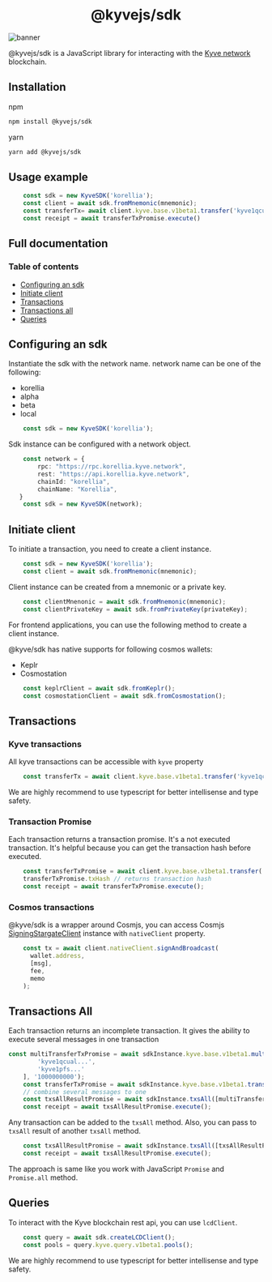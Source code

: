 <div align="center">
  <h1>@kyvejs/sdk</h1>
</div>

![banner](https://arweave.net/Kb1ltyFwjCHflMAcZ7m6C0B7bslOBQ6laRhimaGFthE)

@kyvejs/sdk is a JavaScript library for interacting with the [Kyve network](https://www.kyve.network/) blockchain.

## Installation

npm 
```bash
npm install @kyvejs/sdk
```
yarn

```bash
yarn add @kyvejs/sdk
```

## Usage example

```ts
    const sdk = new KyveSDK('korellia');
    const client = await sdk.fromMnemonic(mnemonic);
    const transferTx= await client.kyve.base.v1beta1.transfer('kyve1qcual...', '1000000000');
    const receipt = await transferTxPromise.execute()
```

## Full documentation

### Table of contents
 - [Configuring an sdk](#configuring-an-sdk)
 - [Initiate client](#initiate-client])
 - [Transactions](#transactions)
 - [Transactions all](#transactions-all)
 - [Queries](#queries)
 
## Configuring an sdk

Instantiate the sdk with the network name. 
network name can be one of the following: 
- korellia
- alpha 
- beta
- local

```ts
    const sdk = new KyveSDK('korellia');
```
Sdk instance can be configured with a network object.

```ts
    const network = {
        rpc: "https://rpc.korellia.kyve.network",
        rest: "https://api.korellia.kyve.network",
        chainId: "korellia",
        chainName: "Korellia",
   }
    const sdk = new KyveSDK(network);
```

## Initiate client

To initiate a transaction, you need to create a client instance.

```ts
    const sdk = new KyveSDK('korellia');
    const client = await sdk.fromMnemonic(mnemonic);
```

Client instance can be created from a mnemonic or a private key.

```ts
    const clientMnenonic = await sdk.fromMnemonic(mnemonic);
    const clientPrivateKey = await sdk.fromPrivateKey(privateKey);
```
For frontend applications, you can use the following method to create a client instance.

@kyve/sdk has native supports for following cosmos wallets:
- Keplr 
- Cosmostation

```ts
    const keplrClient = await sdk.fromKeplr();
    const cosmostationClient = await sdk.fromCosmostation();
```
## Transactions

### Kyve transactions

All kyve transactions can be accessible with `kyve` property 
```ts
    const transferTx = await client.kyve.base.v1beta1.transfer('kyve1qcual...', '1000000000');
```

We are highly recommend to use typescript for better intellisense and type safety.

### Transaction Promise

[//]: # (# todo: create better naming for this. TransactionPromise is not a good name)

Each transaction returns a transaction promise. It's a not executed transaction. It's helpful because you can get the transaction hash before executed.
```ts
    const transferTxPromise = await client.kyve.base.v1beta1.transfer('kyve1qcual...', '1000000000');
    transferTxPromise.txHash // returns transaction hash
    const receipt = await transferTxPromise.execute();
```
### Cosmos transactions

@kyve/sdk is a wrapper around Cosmjs, you can access Cosmjs [SigningStargateClient](https://cosmos.github.io/cosmjs/latest/stargate/classes/SigningStargateClient.html) instance with `nativeClient` property.
```ts
    const tx = await client.nativeClient.signAndBroadcast(
      wallet.address,
      [msg],
      fee,
      memo
    );
```

## Transactions All 

Each transaction returns an incomplete transaction. It gives the ability to execute several messages in one transaction
```ts
const multiTransferTxPromise = await sdkInstance.kyve.base.v1beta1.multiTransfer([
        'kyve1qcual...',
        'kyve1pfs...'
    ], '1000000000');
    const transferTxPromise = await sdkInstance.kyve.base.v1beta1.transfer('kyve1qcua....', '1000000000');
    // combine several messages to one
    const txsAllResultPromise = await sdkInstance.txsAll([multiTransferTxPromise, transferTxPromise]);
    const receipt = await txsAllResultPromise.execute();
```
Any transaction can be added to the `txsAll` method. Also, you can pass to `txsAll` result of another `txsAll` method.

```ts
    const txsAllResultPromise = await sdkInstance.txsAll([txsAllResultPromise, transferTxPromise]);
    const receipt = await txsAllResultPromise.execute();
```
The approach is same like you work with JavaScript `Promise` and `Promise.all` method.

## Queries
To interact with the Kyve blockchain rest api, you can use `lcdClient`.

```ts
    const query = await sdk.createLCDClient();
    const pools = query.kyve.query.v1beta1.pools();
```
We are highly recommend to use typescript for better intellisense and type safety.